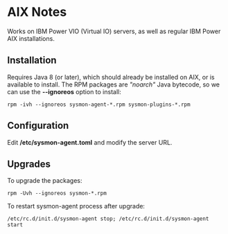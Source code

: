 # AIX Notes

Works on IBM Power VIO (Virtual IO) servers, as well as regular IBM Power AIX installations.

## Installation

Requires Java 8 (or later), which should already be installed on AIX, or is available to install.
The RPM packages are *"noarch"* Java bytecode, so we can use the **--ignoreos** option to install:

```shell
rpm -ivh --ignoreos sysmon-agent-*.rpm sysmon-plugins-*.rpm
```

## Configuration

Edit **/etc/sysmon-agent.toml** and modify the server URL.

## Upgrades

To upgrade the packages:

```shell
rpm -Uvh --ignoreos sysmon-*.rpm
```

To restart sysmon-agent process after upgrade:

```shell
/etc/rc.d/init.d/sysmon-agent stop; /etc/rc.d/init.d/sysmon-agent start
```
